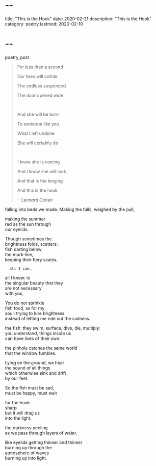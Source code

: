 # --
title: "This is the Hook"
date: 2020-02-21
description: "This is the Hook"
category: poetry
lastmod: 2020-02-10
# --

poetry_post
<blockquote class="epigraph">
<p>For less than a second</p>
<p>Our lives will collide</p>
<p>The endless suspended</p>
<p>The door opened wide</p>
<br/>
<p>And she will be born</p>
<p>To someone like you</p>
<p>What I left undone</p>
<p>She will certainly do</p>
<br/>
<p>I know she is coming</p>
<p>And I know she will look</p>
<p>And that is the longing</p>
<p>And this is the hook</p>
<cite>--Leonard Cohen</cite>
</blockquote>
falling into beds we made.  
Making the falls, weighed  
by the pull,  

making the summer  
red as the sun through  
our eyelids.  

Though sometimes the  
brightness folds, scatters:  
fish darting below  
the murk-line,  
keeping their fiery scales.  

      all I can,  
  all I know: is  
the singular beauty that they  
are not necessary  
       with you,  

You do not sprinkle  
fish food, as for my  
soul: trying to lure brightness  
instead of letting me ride out the sadness.  

the fish: they swim, surface, dive, die, multiply:  
you understand, things inside us  
    can have lives of their own.  

the pinhole catches the same world  
that the window fumbles.  

Lying on the ground, we hear  
the sound of all things  
which otherwise sink and drift  
by our feet.  

So the fish must be sad,  
must be happy, must wait  

for the hook.  
    sharp  
  but it will drag us  
into the light.  

the darkness peeling  
as we pass through layers of water.  

like eyelids getting thinner and thinner  
burning up through the  
  atmosphere of waves  
        burning up into light.  
